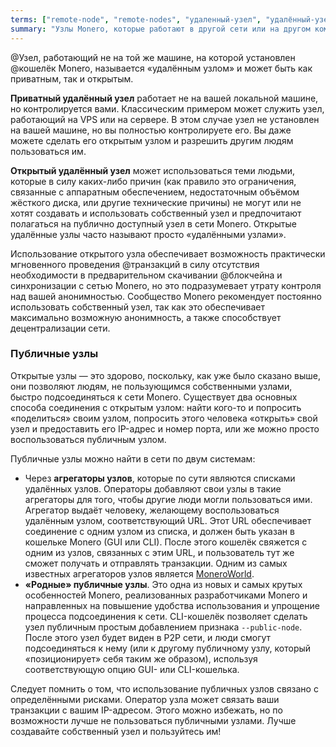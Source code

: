 ```yaml
---
terms: ["remote-node", "remote-nodes", "удаленный-узел", "удалённый-узел", "удалённые-узлы"]
summary: "Узлы Monero, которые работают в другой сети или на другом компьютере отдельно от кошелька. Удаленные узлы позволяют начать использовать Monero, без загрузки локальной копии блокчейна."
---
```


@Узел, работающий не на той же машине, на которой установлен @кошелёк Monero, называется «удалённым узлом» и может быть как приватным, так и открытым.

**Приватный удалённый узел** работает не на вашей локальной машине, но контролируется вами. Классическим примером может служить узел, работающий на VPS или на сервере. В этом случае узел не установлен на вашей машине, но вы полностью контролируете его. Вы даже можете сделать его открытым узлом и разрешить другим людям пользоваться им.

**Открытый удалённый узел** может использоваться теми людьми, которые в силу каких-либо причин (как правило это ограничения, связанные с аппаратным обеспечением, недостаточным объёмом жёсткого диска, или другие технические причины) не могут или не хотят создавать и использовать собственный узел и предпочитают полагаться на публично доступный узел в сети Monero. Открытые удалённые узлы часто называют просто «удалёнными узлами».

Использование открытого узла обеспечивает возможность практически мгновенного проведения @транзакций в силу отсутствия необходимости в предварительном скачивании @блoкчейна и синхронизации с сетью Monero, но это подразумевает утрату контроля над вашей анонимностью. Сообщество Monero рекомендует постоянно использовать собственный узел, так как это обеспечивает максимально возможную анонимность, а также способствует децентрализации сети.

### Публичные узлы

Открытые узлы — это здорово, поскольку, как уже было сказано выше, они позволяют людям, не пользующимся собственными узлами, быстро подсоединяться к сети Monero. Существует два основных способа соединения с открытым узлом: найти кого-то и попросить «поделиться» своим узлом, попросить этого человека «открыть» свой узел и предоставить его IP-адрес и номер порта, или же можно просто воспользоваться публичным узлом.

Публичные узлы можно найти в сети по двум системам:

- Через **агрегаторы узлов**, которые по сути являются списками удалённых узлов. Операторы добавляют свои узлы в такие агрегаторы для того, чтобы другие люди могли пользоваться ими. Агрегатор выдаёт человеку, желающему воспользоваться удалённым узлом, соответствующий URL. Этот URL обеспечивает соединение с одним узлом из списка, и должен быть указан в кошельке Monero (GUI или CLI). После этого кошелёк свяжется с одним из узлов, связанных с этим URL, и пользователь тут же сможет получать и отправлять транзакции. Одним из самых известных агрегаторов узлов является [MoneroWorld](https://moneroworld.com/#nodes).
- **«Родные» публичные узлы**. Это одна из новых и самых крутых особенностей Monero, реализованных разработчиками Monero и направленных на повышение удобства использования и упрощение процесса подсоединения к сети. CLI-кошелёк позволяет сделать узел публичным простым добавлением признака `--public-node`. После этого узел будет виден в P2P сети, и люди смогут подсоединяться к нему (или к другому публичному узлу, который «позиционирует» себя таким же образом), используя соответствующую опцию GUI- или CLI-кошелька.

Следует помнить о том, что использование публичных узлов связано с определёнными рисками. Оператор узла может связать ваши транзакции с вашим IP-адресом. Этого можно избежать, но по возможности лучше не пользоваться публичными узлами. Лучше создавайте собственный узел и пользуйтесь им!
